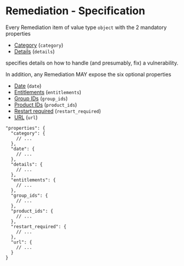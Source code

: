 # Remediation - Specification

Every Remediation item of value type `object` with the 2 mandatory properties

* [Category](remediation/category-spec.en.md) (`category`)
* [Details](remediation/details-spec.en.md) (`details`)

specifies details on how to handle (and presumably, fix) a vulnerability.

In addition, any Remediation MAY expose the six optional properties

* [Date](remediation/date-spec.en.md) (`date`)
* [Entitlements](remediation/entitlements-spec.en.md) (`entitlements`)
* [Group IDs](remediation/group_ids-spec.en.md) (`group_ids`)
* [Product IDs](remediation/product_ids-spec.en.md) (`product_ids`)
* [Restart required](remediation/restart_required-spec.en.md) (`restart_required`)
* [URL](remediation/url-spec.en.md) (`url`)

```
"properties": {
  "category": {
    // ...
  },
  "date": {
    // ...
  },
  "details": {
    // ...
  },
  "entitlements": {
    // ...
  },
  "group_ids": {
    // ...
  },
  "product_ids": {
    // ...
  },
  "restart_required": {
    // ...
  },
  "url": {
    // ...
  }
}
```
